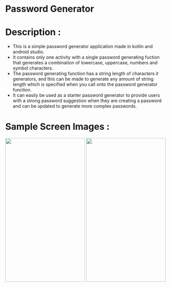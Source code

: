 # Password Generator

# Description :
- This is a simple password generator application made in kotlin and android studio.
- It contains only one activity with a single password generating fuction that generates a combination of lowercase, uppercase, numbers and symbol 
characters.
- The password generating function has a string length of characters it generators, and this can be made to generate any amount of string length
which is specified when you call onto the password generator function.
- It can easily be used as a starter password generator to provide users with a strong password suggestion when they are creating a password and can be updated to generate more complex passwords.

# Sample Screen Images :
<div>
<img width="250" height="450" src="https://user-images.githubusercontent.com/49155827/194846841-4c97a61a-1e1f-42bc-a43b-e0db3f4228a7.jpg"/>
<img width="250" height="450" src="https://user-images.githubusercontent.com/49155827/194847833-3f61dab5-aadd-4314-a015-493e17b81264.jpg"/>
</div>

